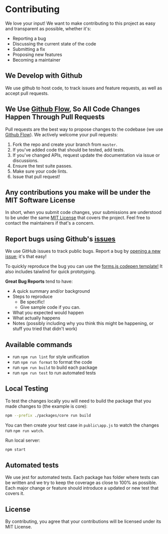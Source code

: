 # Contributing

We love your input! We want to make contributing to this project as easy and transparent as possible, whether it's:

- Reporting a bug
- Discussing the current state of the code
- Submitting a fix
- Proposing new features
- Becoming a maintainer

## We Develop with Github

We use github to host code, to track issues and feature requests, as well as accept pull requests.

## We Use [Github Flow](https://guides.github.com/introduction/flow/index.html), So All Code Changes Happen Through Pull Requests

Pull requests are the best way to propose changes to the codebase (we use [Github Flow](https://guides.github.com/introduction/flow/index.html)). We actively welcome your pull requests:

1. Fork the repo and create your branch from `master`.
2. If you've added code that should be tested, add tests.
3. If you've changed APIs, request update the documentation via issue or discussions.
4. Ensure the test suite passes.
5. Make sure your code lints.
6. Issue that pull request!

## Any contributions you make will be under the MIT Software License

In short, when you submit code changes, your submissions are understood to be under the same [MIT License](http://choosealicense.com/licenses/mit/) that covers the project. Feel free to contact the maintainers if that's a concern.

## Report bugs using Github's [issues](https://github.com/briandk/transcriptase-atom/issues)

We use GitHub issues to track public bugs. Report a bug by [opening a new issue](); it's that easy!

To quickly reproduce the bug you can use the [forms.js codepen template!](https://codepen.io/pen?template=zYeXvMm) It also includes taiwlind for quick prototyping.

**Great Bug Reports** tend to have:

- A quick summary and/or background
- Steps to reproduce
  - Be specific!
  - Give sample code if you can.
- What you expected would happen
- What actually happens
- Notes (possibly including why you think this might be happening, or stuff you tried that didn't work)

## Available commands

- run `npm run lint` for style unification
- run `npm run format` to format the code
- run `npm run build` to build each package
- run `npm run test` to run automated tests

## Local Testing

To test the changes locally you will need to build the package that you made changes to (the example is core):

```bash
npm --prefix ./packages/core run build
```

You can then create your test case in `public\app.js` to watch the changes run `npm run watch`. 

Run local server:

```bash
npm start
```

## Automated tests

We use jest for automated tests. Each package has folder where tests can be written and we try to keep the coverage as close to 100% as possible. Each major change or feature should introduce a updated or new test that covers it.

## License

By contributing, you agree that your contributions will be licensed under its MIT License.
